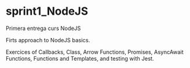 # sprint1_NodeJS
Primera entrega curs NodeJS

Firts approach to NodeJS basics.


Exercices of Callbacks, Class, Arrow Functions, Promises, AsyncAwait Functions, Functions and Templates, and testing with Jest.

